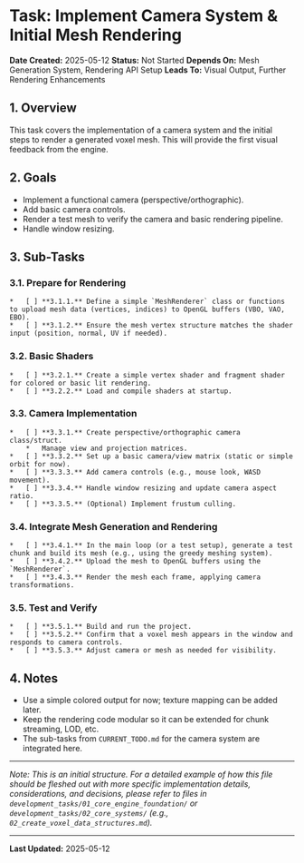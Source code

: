 # Task: Implement Camera System & Initial Mesh Rendering

**Date Created:** 2025-05-12
**Status:** Not Started
**Depends On:** Mesh Generation System, Rendering API Setup
**Leads To:** Visual Output, Further Rendering Enhancements

## 1. Overview
This task covers the implementation of a camera system and the initial steps to render a generated voxel mesh. This will provide the first visual feedback from the engine.

## 2. Goals
*   Implement a functional camera (perspective/orthographic).
*   Add basic camera controls.
*   Render a test mesh to verify the camera and basic rendering pipeline.
*   Handle window resizing.

## 3. Sub-Tasks

### 3.1. Prepare for Rendering
    *   [ ] **3.1.1.** Define a simple `MeshRenderer` class or functions to upload mesh data (vertices, indices) to OpenGL buffers (VBO, VAO, EBO).
    *   [ ] **3.1.2.** Ensure the mesh vertex structure matches the shader input (position, normal, UV if needed).

### 3.2. Basic Shaders
    *   [ ] **3.2.1.** Create a simple vertex shader and fragment shader for colored or basic lit rendering.
    *   [ ] **3.2.2.** Load and compile shaders at startup.

### 3.3. Camera Implementation
    *   [ ] **3.3.1.** Create perspective/orthographic camera class/struct.
        *   Manage view and projection matrices.
    *   [ ] **3.3.2.** Set up a basic camera/view matrix (static or simple orbit for now).
    *   [ ] **3.3.3.** Add camera controls (e.g., mouse look, WASD movement).
    *   [ ] **3.3.4.** Handle window resizing and update camera aspect ratio.
    *   [ ] **3.3.5.** (Optional) Implement frustum culling.

### 3.4. Integrate Mesh Generation and Rendering
    *   [ ] **3.4.1.** In the main loop (or a test setup), generate a test chunk and build its mesh (e.g., using the greedy meshing system).
    *   [ ] **3.4.2.** Upload the mesh to OpenGL buffers using the `MeshRenderer`.
    *   [ ] **3.4.3.** Render the mesh each frame, applying camera transformations.

### 3.5. Test and Verify
    *   [ ] **3.5.1.** Build and run the project.
    *   [ ] **3.5.2.** Confirm that a voxel mesh appears in the window and responds to camera controls.
    *   [ ] **3.5.3.** Adjust camera or mesh as needed for visibility.

## 4. Notes
*   Use a simple colored output for now; texture mapping can be added later.
*   Keep the rendering code modular so it can be extended for chunk streaming, LOD, etc.
*   The sub-tasks from `CURRENT_TODO.md` for the camera system are integrated here.

---
*Note: This is an initial structure. For a detailed example of how this file should be fleshed out with more specific implementation details, considerations, and decisions, please refer to files in `development_tasks/01_core_engine_foundation/` or `development_tasks/02_core_systems/` (e.g., `02_create_voxel_data_structures.md`).*

---
**Last Updated:** 2025-05-12
